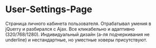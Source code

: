 # User-Settings-Page

Страница личного кабинета пользователя. 
Отрабатывал умения в jQuerry и разбирался с Ajax. 
Все кликабельно и адаптивно (320/768/1280). 
Индивидуальный дизайн (а-ля подчеркивания не underline) и нестандартные, 
но уместные ховеры присутствуют.

